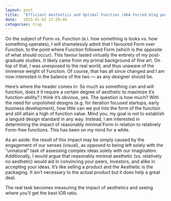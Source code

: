 ```yaml
---
layout: post
title:  "Efficient Aesthetics and Optimal Function (AKA Forced blog post for the sake of writing something)"
date:   2015-01-02 17:29:40
categories: Crap
---
```


On the subject of Form vs. Function (e.i. how something is looks vs. how something operates), I will shamelessly admit that I favoured Form over Function, to the point where Function followed Form (which is the opposite of what should occur). This favour lasted virtually the entirety of my post-graduate studies. It likely came from my primal background of fine art. On top of that, I was unexposed to the real world, and thus unaware of the immense weight of Function. Of course, that has all since changed and I am now interested in the balance of the two — as any designer should be. 

Here’s where the header comes in: So much as something can and will function, does it it require a certain degree of aesthetic to maximize it’s function-ability? I think it’s obvious, yes.  The question is how much? With the need for unpolished designs (e.g. for iteration focused startups, early business development), how little can we put into the form of the function and still attain a high of function value. Mind you, my goal is not to establish a languid design standard in any way. Instead, I am interested in determining the impact of reasonably minimal Form in relation to relatively Form-free functions. This has been on my mind for a while.

As an aside: the result of this impact may be simply caused by the engagement of our senses (visual), as opposed to being left solely with the “unnatural” task of assessing complex ideas solely with our imagination. Additionally, I would argue that reasonably minimal aesthetic (vs. relatively no aesthetic) would aid in convincing your peers, investors, and alike in accepting your ideas. It’s like selling a product and the Aesthetic is the packaging. It isn’t necessary to the actual product but it does help a great deal. 

The real task becomes measuring the impact of aesthetics and seeing where you’ll get the best IOR ratio.